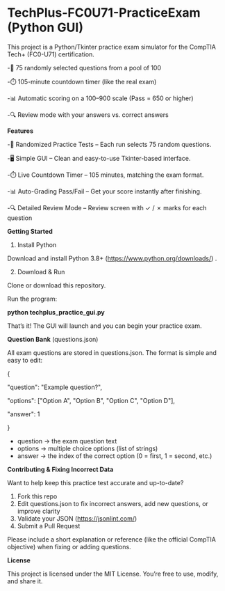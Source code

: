 # TechPlus-FC0U71-PracticeExam (Python GUI)

This project is a Python/Tkinter practice exam simulator for the CompTIA Tech+ (FC0-U71) certification.

-📝 75 randomly selected questions from a pool of 100

-⏱️ 105-minute countdown timer (like the real exam)

-📊 Automatic scoring on a 100–900 scale (Pass = 650 or higher)

-🔍 Review mode with your answers vs. correct answers



**Features**



-🎯 Randomized Practice Tests – Each run selects 75 random questions.

-🖥️ Simple GUI – Clean and easy-to-use Tkinter-based interface.

-⏱️ Live Countdown Timer – 105 minutes, matching the exam format.

-📊 Auto-Grading Pass/Fail – Get your score instantly after finishing.

-🔍 Detailed Review Mode – Review screen with ✓ / ✗ marks for each question






**Getting Started**


1. Install Python

Download and install Python 3.8+ (https://www.python.org/downloads/)
.

2. Download & Run

Clone or download this repository.

Run the program:

**python techplus_practice_gui.py**


That’s it! The GUI will launch and you can begin your practice exam.


**Question Bank** (questions.json)


All exam questions are stored in questions.json.
The format is simple and easy to edit:

{
 
  "question": "Example question?",
  
  "options": ["Option A", "Option B", "Option C", "Option D"],
  
  "answer": 1
  
}


- question → the exam question text
- options → multiple choice options (list of strings)
- answer → the index of the correct option (0 = first, 1 = second, etc.)
  

**Contributing & Fixing Incorrect Data**


Want to help keep this practice test accurate and up-to-date?

1. Fork this repo
2. Edit questions.json to fix incorrect answers, add new questions, or improve clarity
3. Validate your JSON (https://jsonlint.com/)
4. Submit a Pull Request

Please include a short explanation or reference (like the official CompTIA objective) when fixing or adding questions.

**License**

This project is licensed under the MIT License.
You’re free to use, modify, and share it.
